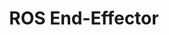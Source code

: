 ---
layout: page
title: ROS End-Effector
description: A ROS-based set of standard interfaces to command robotics end-effectors in an agnostic fashion.
img: assets/img/ROSEE_arch_2022.png
redirect: https://wiki.ros.org/end_effector
importance: 3
category: ROS
---
